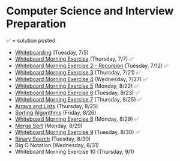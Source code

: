 # Computer Science and Interview Preparation

&#x2705; = solution posted

- [Whiteboarding](https://github.com/ga-adi-nyc/Course-Materials/tree/master/lessons/computer-science-and-interview-prep/whiteboarding-lesson) (Tuesday, 7/5)
- [Whiteboard Morning Exercise](https://github.com/ga-adi-nyc/Course-Materials/tree/master/lessons/computer-science-and-interview-prep/whiteboard-morning-exercise) (Thursday, 7/7) &#x2705;
- [Whiteboard Morning Exercise 2 - Recursion](https://github.com/ga-adi-nyc/Course-Materials/tree/master/lessons/computer-science-and-interview-prep/whiteboard-morning-exercise2) (Tuesday, 7/12) &#x2705;
- [Whiteboard Morning Exercise 3](https://github.com/ga-adi-nyc/Course-Materials/tree/master/lessons/computer-science-and-interview-prep/whiteboard-morning-exercise3) (Thursday, 7/21) &#x2705;
- [Whiteboard Morning Exercise 4](https://github.com/ga-adi-nyc/Course-Materials/tree/master/lessons/computer-science-and-interview-prep/whiteboard-morning-exercise4) (Wednesday, 7/27) &#x2705;
- [Whiteboard Morning Exercise 5](https://github.com/ga-adi-nyc/Course-Materials/tree/master/lessons/computer-science-and-interview-prep/whiteboard-morning-exercise5) (Monday, 8/22) &#x2705;
- [Whiteboard Morning Exercise 6](https://github.com/ga-adi-nyc/Course-Materials/tree/master/lessons/computer-science-and-interview-prep/whiteboard-morning-exercise6) (Tuesday, 8/23) &#x2705;
- [Whiteboard Morning Exercise 7](https://github.com/ga-adi-nyc/Course-Materials/tree/master/lessons/computer-science-and-interview-prep/whiteboard-morning-exercise7) (Thursday, 8/25) &#x2705;
- [Arrays and Lists](https://github.com/ga-adi-nyc/Course-Materials/tree/master/lessons/computer-science-and-interview-prep/arrays-and-lists-review-lesson) (Thursday, 8/25)
- [Sorting Algorithms](https://github.com/ga-adi-nyc/Course-Materials/tree/master/lessons/computer-science-and-interview-prep/sorting-algorithms) (Friday, 8/26)
- [Whiteboard Morning Exercise 8](https://github.com/ga-adi-nyc/Course-Materials/tree/master/lessons/computer-science-and-interview-prep/whiteboard-morning-exercise8) (Monday, 8/29) &#x2705;
- [Merge Sort](https://github.com/ga-adi-nyc/Course-Materials/tree/master/lessons/computer-science-and-interview-prep/merge-sort-lesson) (Monday, 8/29)
- [Whiteboard Morning Exercise 9](https://github.com/ga-adi-nyc/Course-Materials/tree/master/lessons/computer-science-and-interview-prep/whiteboard-morning-exercise9) (Tuesday, 8/30) &#x2705;
- [Binary Search](https://github.com/ga-adi-nyc/Course-Materials/tree/master/lessons/computer-science-and-interview-prep/search-lesson) (Tuesday, 8/30)
- Big O Notation (Wednesday, 8/31)
- Whiteboard Morning Exercise 10 (Thursday, 9/1)
